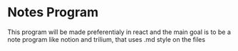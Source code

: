 # Notes Program
This program will be made preferentialy in react and the main goal is to be a note program like notion and trilium, that uses .md style on the files

